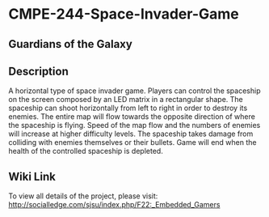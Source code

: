 # CMPE-244-Space-Invader-Game

## Guardians of the Galaxy

## Description
A horizontal type of space invader game. Players can control the spaceship on the screen composed by an LED matrix in a rectangular shape. The spaceship can shoot horizontally from left to right in order to destroy its enemies. The entire map will flow towards the opposite direction of where the spaceship is flying. Speed of the map flow and the numbers of enemies will increase at higher difficulty levels. The spaceship takes damage from colliding with enemies themselves or their bullets. Game will end when the health of the controlled spaceship is depleted.

## Wiki Link
To view all details of the project, please visit: http://socialledge.com/sjsu/index.php/F22:_Embedded_Gamers
